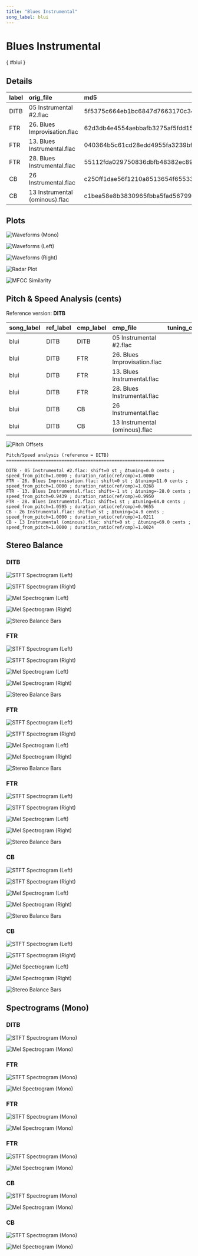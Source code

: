 ```yaml
---
title: "Blues Instrumental"
song_label: blui
---
```


# Blues Instrumental

[](){ #blui }

## Details

| label   | orig_file                      | md5                              |   disc |   track |   duration_sec | duration_fmt   |   loudness |   loudness_left |   loudness_right |   loudness_balance |       rms |   rms_left |   rms_right |   rms_balance |   lr_corr |   spectral_centroid |
|:--------|:-------------------------------|:---------------------------------|-------:|--------:|---------------:|:---------------|-----------:|----------------:|-----------------:|-------------------:|----------:|-----------:|------------:|--------------:|----------:|--------------------:|
| DITB    | 05 Instrumental #2.flac        | 5f5375c664eb1bc6847d7663170c34d1 |      1 |       5 |        215.24  | 03:35:240      |   -19.3258 |        -16.7027 |         -16.9011 |         0.19842    | 0.109146  |  0.145656  |   0.140774  |    0.00488162 |  0.13459  |             1500.06 |
| FTR     | 26. Blues Improvisation.flac   | 62d3db4e4554aebbafb3275af5fdd156 |      5 |      26 |        209.627 | 03:29:627      |   -29.5404 |        -26.9647 |         -26.865  |        -0.0997795  | 0.0300977 |  0.0410403 |   0.0366801 |    0.00436018 |  0.153042 |             1235.82 |
| FTR     | 13. Blues Instrumental.flac    | 040364b5c61cd28edd4955fa3239bfe9 |     10 |      13 |        216.32  | 03:36:320      |   -15.3926 |        -14.8269 |         -14.2761 |        -0.550867   | 0.164997  |  0.172373  |   0.185418  |   -0.0130452  |  0.703538 |             1101.96 |
| FTR     | 28. Blues Instrumental.flac    | 55112fda029750836dbfb48382ec890b |     10 |      28 |        222.92  | 03:42:920      |   -19.9186 |        -18.0963 |         -17.1356 |        -0.960711   | 0.100874  |  0.120937  |   0.136783  |   -0.0158459  |  0.197305 |             1159.25 |
| CB      | 26 Instrumental.flac           | c250ff1dae56f1210a8513654f65533a |      5 |      26 |        210.8   | 03:30:800      |   -29.5387 |        -26.9679 |         -26.874  |        -0.0939501  | 0.0299302 |  0.0408201 |   0.0364717 |    0.00434842 |  0.152903 |             1239.71 |
| CB      | 13 Instrumental (ominous).flac | c1bea58e8b3830965fbba5fad56799db |      9 |      27 |        214.72  | 03:34:720      |   -14.5225 |        -13.5733 |         -13.5758 |         0.00252324 | 0.182769  |  0.198287  |   0.20029   |   -0.00200298 |  0.682883 |             1365.75 |

## Plots
![Waveforms (Mono)](blui-waveforms_Mono.png)

![Waveforms (Left)](blui-waveforms_L.png)

![Waveforms (Right)](blui-waveforms_R.png)

![Radar Plot](blui-radar_plot.png)

![MFCC Similarity](blui-similarity_matrix.png)

## Pitch & Speed Analysis (cents)

Reference version: **DITB**

| song_label   | ref_label   | cmp_label   | cmp_file                       |   tuning_cents_cmp |   tuning_cents_ref |   delta_tuning_cents |   semitone_shift_vs_ref |   chroma_similarity |   speed_factor_from_pitch |   duration_ratio_ref_over_cmp |
|:-------------|:------------|:------------|:-------------------------------|-------------------:|-------------------:|---------------------:|------------------------:|--------------------:|--------------------------:|------------------------------:|
| blui         | DITB        | DITB        | 05 Instrumental #2.flac        |                -21 |                -21 |                    0 |                       0 |            1        |                  1        |                      1        |
| blui         | DITB        | FTR         | 26. Blues Improvisation.flac   |                -10 |                -21 |                   11 |                       0 |            0.998022 |                  1        |                      1.02678  |
| blui         | DITB        | FTR         | 13. Blues Instrumental.flac    |                -49 |                -21 |                  -28 |                      -1 |            0.988058 |                  0.943874 |                      0.995007 |
| blui         | DITB        | FTR         | 28. Blues Instrumental.flac    |                 43 |                -21 |                   64 |                       1 |            0.993247 |                  1.05946  |                      0.965548 |
| blui         | DITB        | CB          | 26 Instrumental.flac           |                 -7 |                -21 |                   14 |                       0 |            0.997905 |                  1        |                      1.02106  |
| blui         | DITB        | CB          | 13 Instrumental (ominous).flac |                 48 |                -21 |                   69 |                       0 |            0.980905 |                  1        |                      1.00242  |

![Pitch Offsets](blui-pitch_offsets.png)

````text
Pitch/Speed analysis (reference = DITB)
============================================================

DITB - 05 Instrumental #2.flac: shift=0 st ; Δtuning=0.0 cents ; speed_from_pitch=1.0000 ; duration_ratio(ref/cmp)=1.0000
FTR - 26. Blues Improvisation.flac: shift=0 st ; Δtuning=11.0 cents ; speed_from_pitch=1.0000 ; duration_ratio(ref/cmp)=1.0268
FTR - 13. Blues Instrumental.flac: shift=-1 st ; Δtuning=-28.0 cents ; speed_from_pitch=0.9439 ; duration_ratio(ref/cmp)=0.9950
FTR - 28. Blues Instrumental.flac: shift=1 st ; Δtuning=64.0 cents ; speed_from_pitch=1.0595 ; duration_ratio(ref/cmp)=0.9655
CB - 26 Instrumental.flac: shift=0 st ; Δtuning=14.0 cents ; speed_from_pitch=1.0000 ; duration_ratio(ref/cmp)=1.0211
CB - 13 Instrumental (ominous).flac: shift=0 st ; Δtuning=69.0 cents ; speed_from_pitch=1.0000 ; duration_ratio(ref/cmp)=1.0024

````

## Stereo Balance

### DITB

![STFT Spectrogram (Left)](blui-DITB_spectrogram_L.png)

![STFT Spectrogram (Right)](blui-DITB_spectrogram_R.png)

![Mel Spectrogram (Left)](blui-DITB_melspec_L.png)

![Mel Spectrogram (Right)](blui-DITB_melspec_R.png)

![Stereo Balance Bars](blui-DITB_balance.png)

### FTR

![STFT Spectrogram (Left)](blui-FTR_spectrogram_L.png)

![STFT Spectrogram (Right)](blui-FTR_spectrogram_R.png)

![Mel Spectrogram (Left)](blui-FTR_melspec_L.png)

![Mel Spectrogram (Right)](blui-FTR_melspec_R.png)

![Stereo Balance Bars](blui-FTR_balance.png)

### FTR

![STFT Spectrogram (Left)](blui-FTR_spectrogram_L(2).png)

![STFT Spectrogram (Right)](blui-FTR_spectrogram_R(2).png)

![Mel Spectrogram (Left)](blui-FTR_melspec_L(2).png)

![Mel Spectrogram (Right)](blui-FTR_melspec_R(2).png)

![Stereo Balance Bars](blui-FTR_balance(2).png)

### FTR

![STFT Spectrogram (Left)](blui-FTR_spectrogram_L(3).png)

![STFT Spectrogram (Right)](blui-FTR_spectrogram_R(3).png)

![Mel Spectrogram (Left)](blui-FTR_melspec_L(3).png)

![Mel Spectrogram (Right)](blui-FTR_melspec_R(3).png)

![Stereo Balance Bars](blui-FTR_balance(3).png)

### CB

![STFT Spectrogram (Left)](blui-CB_spectrogram_L.png)

![STFT Spectrogram (Right)](blui-CB_spectrogram_R.png)

![Mel Spectrogram (Left)](blui-CB_melspec_L.png)

![Mel Spectrogram (Right)](blui-CB_melspec_R.png)

![Stereo Balance Bars](blui-CB_balance.png)

### CB

![STFT Spectrogram (Left)](blui-CB_spectrogram_L(2).png)

![STFT Spectrogram (Right)](blui-CB_spectrogram_R(2).png)

![Mel Spectrogram (Left)](blui-CB_melspec_L(2).png)

![Mel Spectrogram (Right)](blui-CB_melspec_R(2).png)

![Stereo Balance Bars](blui-CB_balance(2).png)

## Spectrograms (Mono)

### DITB

![STFT Spectrogram (Mono)](blui-DITB_spectrogram_Mono.png)

![Mel Spectrogram (Mono)](blui-DITB_melspec_Mono.png)

### FTR

![STFT Spectrogram (Mono)](blui-FTR_spectrogram_Mono.png)

![Mel Spectrogram (Mono)](blui-FTR_melspec_Mono.png)

### FTR

![STFT Spectrogram (Mono)](blui-FTR_spectrogram_Mono(2).png)

![Mel Spectrogram (Mono)](blui-FTR_melspec_Mono(2).png)

### FTR

![STFT Spectrogram (Mono)](blui-FTR_spectrogram_Mono(3).png)

![Mel Spectrogram (Mono)](blui-FTR_melspec_Mono(3).png)

### CB

![STFT Spectrogram (Mono)](blui-CB_spectrogram_Mono.png)

![Mel Spectrogram (Mono)](blui-CB_melspec_Mono.png)

### CB

![STFT Spectrogram (Mono)](blui-CB_spectrogram_Mono(2).png)

![Mel Spectrogram (Mono)](blui-CB_melspec_Mono(2).png)

